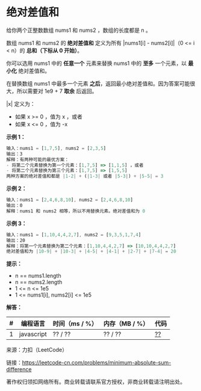 # 绝对差值和

给你两个正整数数组 nums1 和 nums2 ，数组的长度都是 n 。

数组 nums1 和 nums2 的 **绝对差值和** 定义为所有 |nums1[i] - nums2[i]|（0 <= i < n）的 **总和（下标从 0 开始）**。

你可以选用 nums1 中的 **任意一个** 元素来替换 nums1 中的 **至多** 一个元素，以 **最小化** 绝对差值和。

在替换数组 nums1 中最多一个元素 **之后**，返回最小绝对差值和。因为答案可能很大，所以需要对 1e9 + 7 **取余** 后返回。

|x| 定义为：

- 如果 x >= 0 ，值为 x ，或者
- 如果 x <= 0 ，值为 -x

**示例 1：**

``` javascript
输入：nums1 = [1,7,5], nums2 = [2,3,5]
输出：3
解释：有两种可能的最优方案：
- 将第二个元素替换为第一个元素：[1,7,5] => [1,1,5] ，或者
- 将第二个元素替换为第三个元素：[1,7,5] => [1,5,5]
两种方案的绝对差值和都是 |1-2| + (|1-3| 或者 |5-3|) + |5-5| = 3
```

**示例 2：**

``` javascript
输入：nums1 = [2,4,6,8,10], nums2 = [2,4,6,8,10]
输出：0
解释：nums1 和 nums2 相等，所以不用替换元素。绝对差值和为 0
```

**示例 3：**

``` javascript
输入：nums1 = [1,10,4,4,2,7], nums2 = [9,3,5,1,7,4]
输出：20
解释：将第一个元素替换为第二个元素：[1,10,4,4,2,7] => [10,10,4,4,2,7]
绝对差值和为 |10-9| + |10-3| + |4-5| + |4-1| + |2-7| + |7-4| = 20
```

**提示：**

- n == nums1.length
- n == nums2.length
- 1 <= n <= 1e5
- 1 <= nums1[i], nums2[i] <= 1e5

**解答：**

**#**|**编程语言**|**时间（ms / %）**|**内存（MB / %）**|**代码**
--|--|--|--|--
1|javascript|?? / ??|?? / ??|[??](./javascript/ac_v1.js)

来源：力扣（LeetCode）

链接：https://leetcode-cn.com/problems/minimum-absolute-sum-difference

著作权归领扣网络所有。商业转载请联系官方授权，非商业转载请注明出处。

